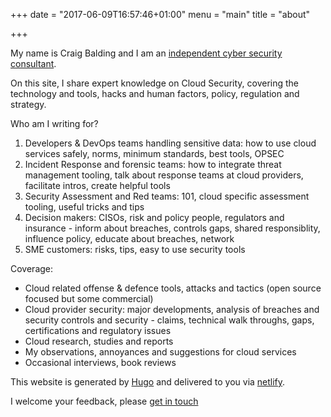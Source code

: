 +++
date = "2017-06-09T16:57:46+01:00"
menu = "main"
title = "about"

+++

My name is Craig Balding and I am an [independent cyber security consultant](https://www.resilientsecurity.co.uk).

On this site, I share expert knowledge on Cloud Security, covering the technology and tools, hacks and  human factors, policy, regulation and  strategy.

Who am I writing for?

 1. Developers & DevOps teams handling sensitive data: how to use cloud services safely, norms, minimum standards, best tools, OPSEC
 2. Incident Response and forensic teams: how to integrate threat management tooling, talk about response teams at cloud providers, facilitate intros, create helpful tools
 3. Security Assessment and Red teams: 101, cloud specific assessment tooling, useful tricks and tips
 4. Decision makers: CISOs, risk and policy people, regulators and insurance - inform about breaches, controls gaps, shared responsiblity, influence policy, educate about breaches, network
 5. SME customers: risks, tips, easy to use security tools

Coverage:

 - Cloud related offense & defence tools, attacks and tactics (open source focused but some commercial)
 - Cloud provider security: major developments, analysis of breaches and security controls and security - claims, technical walk throughs, gaps, certifications and regulatory issues
 - Cloud research, studies and reports
 - My observations, annoyances and suggestions for cloud services
 - Occasional interviews, book reviews

This website is generated by [Hugo](https://gohugo.io/overview/quickstart/) and delivered to you via [netlify](https://www.netlify.com/).

I welcome your feedback, please [get in touch](/contact/)
